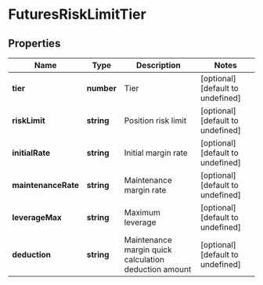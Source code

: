 # FuturesRiskLimitTier

## Properties

Name | Type | Description | Notes
------------ | ------------- | ------------- | -------------
**tier** | **number** | Tier | [optional] [default to undefined]
**riskLimit** | **string** | Position risk limit | [optional] [default to undefined]
**initialRate** | **string** | Initial margin rate | [optional] [default to undefined]
**maintenanceRate** | **string** | Maintenance margin rate | [optional] [default to undefined]
**leverageMax** | **string** | Maximum leverage | [optional] [default to undefined]
**deduction** | **string** | Maintenance margin quick calculation deduction amount | [optional] [default to undefined]

